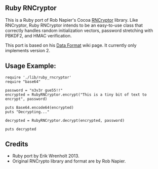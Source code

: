 Ruby RNCryptor
--------------

This is a Ruby port of Rob Napier's Cocoa [RNCryptor](https://github.com/rnapier/RNCryptor/) library. Like RNCryptor, Ruby RNCryptor intends to be an easy-to-use class that correctly handles random initialization vectors, password stretching with PBKDF2, and HMAC verification.

This port is based on his [Data Format](https://github.com/rnapier/RNCryptor/wiki/Data-Format) wiki page. It currently only implements version 2.

Usage Example:
-------------

    require './lib/ruby_rncryptor'
    require "base64"

    password = "n3v3r gue55!!"
    encrypted = RubyRNCryptor.encrypt("This is a tiny bit of text to encrypt", password)

    puts Base64.encode64(encrypted)
    puts "Decrypting..."

    decrypted = RubyRNCryptor.decrypt(encrypted, password)

    puts decrypted

Credits
-------

- Ruby port by Erik Wrenholt 2013. 
- Original RNCrypto library and format are by Rob Napier.
